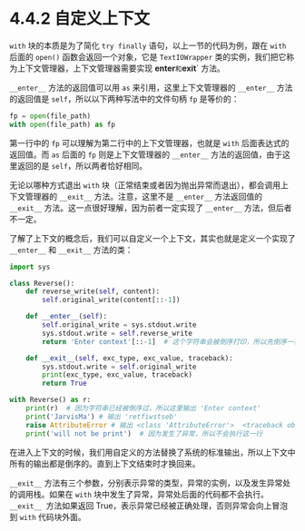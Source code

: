 # 4.4.2 自定义上下文

`with` 块的本质是为了简化 `try finally` 语句，以上一节的代码为例，跟在 `with` 后面的 `open()` 函数会返回一个对象，它是 `TextIOWrapper` 类的实例，我们把它称为上下文管理器，上下文管理器需要实现 __enter__` 和 `__exit__` 方法。

`__enter__` 方法的返回值可以用 `as` 来引用，这里上下文管理器的 `__enter__` 方法的返回值是 `self`，所以以下两种写法中的文件句柄 `fp` 是等价的：

```python
fp = open(file_path)
with open(file_path) as fp
```

第一行中的 `fp` 可以理解为第二行中的上下文管理器，也就是 `with` 后面表达式的返回值。而 `as` 后面的 `fp` 则是上下文管理器的 `__enter__` 方法的返回值，由于这里返回的是 `self`，所以两者恰好相同。

无论以哪种方式退出 `with` 块（正常结束或者因为抛出异常而退出），都会调用上下文管理器的 `__exit__` 方法。注意，这里不是 `__enter__` 方法返回值的 `__exit__` 方法。这一点很好理解，因为前者一定实现了 `__enter__` 方法，但后者不一定。

了解了上下文的概念后，我们可以自定义一个上下文，其实也就是定义一个实现了 `__enter__` 和 `__exit__` 方法的类：

```python
import sys

class Reverse():
	def reverse_write(self, content):
		self.original_write(content[::-1])

	def __enter__(self):
		self.original_write = sys.stdout.write
		sys.stdout.write = self.reverse_write
		return 'Enter context'[::-1]  # 这个字符串会被倒序打印，所以先倒序一次

	def __exit__(self, exc_type, exc_value, traceback):
		sys.stdout.write = self.original_write
		print(exc_type, exc_value, traceback)
		return True

with Reverse() as r:
	print(r)  # 因为字符串已经被倒序过，所以这里输出 'Enter context'
	print('JarvisMa') # 输出 'retfiwstseb'
	raise AttributeError # 输出 <class 'AttributeError'>  <traceback object at 0x10bcb45c8>
	print('will not be print')  # 因为发生了异常，所以不会执行这一行
```

在进入上下文的时候，我们用自定义的方法替换了系统的标准输出，所以上下文中所有的输出都是倒序的。直到上下文结束时才换回来。

`__exit__` 方法有三个参数，分别表示异常的类型，异常的实例，以及发生异常处的调用栈。如果在 `with` 块中发生了异常，异常处后面的代码都不会执行。`__exit__ `方法如果返回 True，表示异常已经被正确处理，否则异常会向上冒泡到 `with` 代码块外面。
